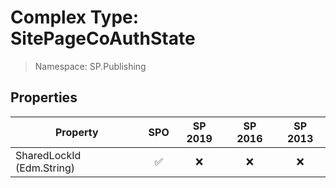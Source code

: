 # Complex Type: SitePageCoAuthState

> Namespace: SP.Publishing

## Properties

Property | SPO | SP 2019 | SP 2016 | SP 2013
----------|:---:|:-------:|:-------:|:-------:
SharedLockId (Edm.String) | ✅ | ❌ | ❌ | ❌